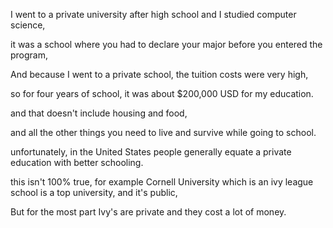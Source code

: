 <!-- 高中毕业后，我进入了一所私立大学，学习计算机科学。
 -->
I went to a private university after high school and I studied computer science,

<!-- 这是一所你在入学该课程前就得申报专业的学校。
declare: 申报（纳税品、收入等）：在涉及税务、海关等事务中，如实报告相关物品或收入
 -->
it was a school where you had to declare your major before you entered the program, 

<!-- 因为我上的是私立学校，学费非常昂贵。
“tuition” 的音标：英 [tjuˈɪʃn]；美 [tuˈɪʃn] 。
它常见的意思是 “学费”，尤指学生在学校、大学等教育机构接受教育而支付的费用 
 -->
And because I went to a private school, the tuition costs were very high, 

<!-- 所以四年的学业，我的教育花费约 20 万美元。
 -->
so for four years of school, it was about $200,000 USD for my education.

<!-- 而且这还不包括住宿和饮食费用。
 -->
and that doesn't include housing and food, 

<!-- 以及上学期间维持日常生活所需的其他所有开销。
“live and survive” 连用时，“live” 更强调正常生活层面，“survive” 则突出在艰难处境下保命、维持生存的意味 ，整体可理解为 “生活与生存” 。
 -->
and all the other things you need to live and survive while going to school.

<!-- 不幸的是，在美国，人们通常将私立教育等同于更好的教育。
“schooling” 学校教育：指在学校里接受的系统教育，涵盖从小学到大学等不同阶段的学习过程。
 -->
unfortunately, in the United States people generally equate a private education with better schooling.

<!-- 这并不完全正确。例如，康奈尔大学是常春藤盟校之一，属于顶尖大学，而它是公立大学。
“ivy league” 的音标：英 [ˈaɪvi liːɡ]；美 [ˈaɪvi liːɡ]。
“ivy league” 常见释义为 “常春藤联盟”
 -->
this isn't 100% true, for example Cornell University which is an ivy league school is a top university, and it's public,

<!-- 但在大多数情况下，常春藤盟校都是私立的，学费极其高昂。
 -->
But for the most part Ivy's are private and they cost a lot of money.